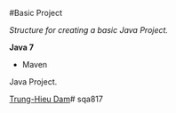 #Basic Project

*Structure for creating a basic Java Project.*

**Java 7**

* Maven

Java Project.

[Trung-Hieu Dam](https://github.com/trunghieud)# sqa817
